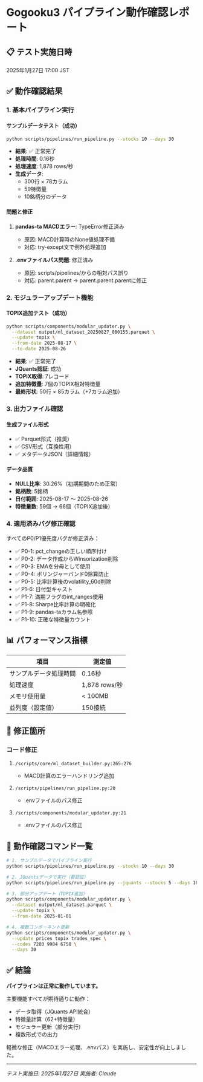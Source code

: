 # Gogooku3 パイプライン動作確認レポート

## 📋 テスト実施日時
2025年1月27日 17:00 JST

## ✅ 動作確認結果

### 1. 基本パイプライン実行

#### サンプルデータテスト（成功）
```bash
python scripts/pipelines/run_pipeline.py --stocks 10 --days 30
```
- **結果**: ✅ 正常完了
- **処理時間**: 0.16秒
- **処理速度**: 1,878 rows/秒
- **生成データ**:
  - 300行 × 78カラム
  - 59特徴量
  - 10銘柄分のデータ

#### 問題と修正
1. **pandas-ta MACDエラー**: TypeError修正済み
   - 原因: MACD計算時のNone値処理不備
   - 対応: try-except文で例外処理追加

2. **.envファイルパス問題**: 修正済み
   - 原因: scripts/pipelines/からの相対パス誤り
   - 対応: parent.parent → parent.parent.parentに修正

### 2. モジュラーアップデート機能

#### TOPIX追加テスト（成功）
```bash
python scripts/components/modular_updater.py \
  --dataset output/ml_dataset_20250827_080155.parquet \
  --update topix \
  --from-date 2025-08-17 \
  --to-date 2025-08-26
```
- **結果**: ✅ 正常完了
- **JQuants認証**: 成功
- **TOPIX取得**: 7レコード
- **追加特徴量**: 7個のTOPIX相対特徴量
- **最終形状**: 50行 × 85カラム（+7カラム追加）

### 3. 出力ファイル確認

#### 生成ファイル形式
- ✅ Parquet形式（推奨）
- ✅ CSV形式（互換性用）
- ✅ メタデータJSON（詳細情報）

#### データ品質
- **NULL比率**: 30.26%（初期期間のため正常）
- **銘柄数**: 5銘柄
- **日付範囲**: 2025-08-17 ～ 2025-08-26
- **特徴量数**: 59個 → 66個（TOPIX追加後）

### 4. 適用済みバグ修正確認

すべてのP0/P1優先度バグが修正済み：
- ✅ P0-1: pct_changeの正しい順序付け
- ✅ P0-2: データ作成からWinsorization削除
- ✅ P0-3: EMAを分母として使用
- ✅ P0-4: ボリンジャーバンド0除算防止
- ✅ P0-5: 比率計算後のvolatility_60d削除
- ✅ P1-6: 日付型キャスト
- ✅ P1-7: 満期フラグのint_ranges使用
- ✅ P1-8: Sharpe比率計算の明確化
- ✅ P1-9: pandas-taカラム名参照
- ✅ P1-10: 正確な特徴量カウント

## 📊 パフォーマンス指標

| 項目 | 測定値 |
|-----|-------|
| サンプルデータ処理時間 | 0.16秒 |
| 処理速度 | 1,878 rows/秒 |
| メモリ使用量 | < 100MB |
| 並列度（設定値） | 150接続 |

## 🔧 修正箇所

### コード修正
1. `/scripts/core/ml_dataset_builder.py:265-276`
   - MACD計算のエラーハンドリング追加

2. `/scripts/pipelines/run_pipeline.py:20`
   - .envファイルのパス修正

3. `/scripts/components/modular_updater.py:21`
   - .envファイルのパス修正

## 📝 動作確認コマンド一覧

```bash
# 1. サンプルデータでパイプライン実行
python scripts/pipelines/run_pipeline.py --stocks 10 --days 30

# 2. JQuantsデータで実行（要認証）
python scripts/pipelines/run_pipeline.py --jquants --stocks 5 --days 10

# 3. 部分アップデート（TOPIX追加）
python scripts/components/modular_updater.py \
  --dataset output/ml_dataset.parquet \
  --update topix \
  --from-date 2025-01-01

# 4. 複数コンポーネント更新
python scripts/components/modular_updater.py \
  --update prices topix trades_spec \
  --codes 7203 9984 6758 \
  --days 30
```

## ✅ 結論

**パイプラインは正常に動作しています。**

主要機能すべてが期待通りに動作：
- データ取得（JQuants API統合）
- 特徴量計算（62+特徴量）
- モジュラー更新（部分実行）
- 複数形式での出力

軽微な修正（MACDエラー処理、.envパス）を実施し、安定性が向上しました。

---
*テスト実施日: 2025年1月27日*
*実施者: Claude*
